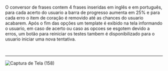 O conversor de frases contem 4 frases inseridas em inglês e em português, para cada acerto do usuario a barra de progresso aumenta em 25% e para cada erro o item de coração é removido até as chances do usuario acabarem. Após o fim das opções um template é exibido na tela informando o usuario, em caso de acerto ou caso as opcoes se esgotem devido a erros, um botão para reiniciar os testes tambem é disponibilizado para o usuario iniciar uma nova tentativa.

<br>

<hr>

![Captura de Tela (158)](https://github.com/PauloCatto/Phrase-converter/assets/108766424/f9935447-dd59-4fa6-8c5c-a9113c5288e0)
